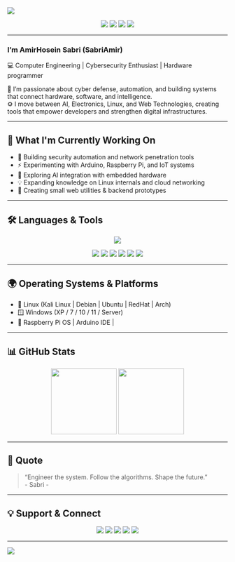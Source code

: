<!-- Header / Banner -->
<img src="https://capsule-render.vercel.app/api?type=waving&color=0:000000,100:1a1a1a&height=200&section=header&text=AmirHosein%20Sabri&fontSize=42&fontColor=00FFCC&animation=fadeIn&fontAlignY=35" />

<p align="center">
  <a href="mailto:amirhoseinsabri@gmail.com"><img src="https://img.shields.io/badge/Gmail-D14836?style=flat&logo=gmail&logoColor=white"/></a>
  <a href="https://github.com/SabriAmir"><img src="https://img.shields.io/badge/GitHub-171515?style=flat&logo=github&logoColor=white"/></a>
  <a href="https://t.me/AmirSabri"><img src="https://img.shields.io/badge/Telegram-2CA5E0?style=flat&logo=telegram&logoColor=white"/></a>
  <a href="#"><img src="https://img.shields.io/badge/LinkedIn-0077B5?style=flat&logo=linkedin&logoColor=white"/></a>
</p>

---

### I’m AmirHosein Sabri (SabriAmir)
💻 Computer Engineering | Cybersecurity Enthusiast | Hardware programmer  

🚀 I’m passionate about cyber defense, automation, and building systems that connect hardware, software, and intelligence.  
⚙️ I move between AI, Electronics, Linux, and Web Technologies, creating tools that empower developers and strengthen digital infrastructures.  

---

## 🧠 What I'm Currently Working On
- 🔐 Building security automation and network penetration tools  
- ⚡ Experimenting with Arduino, Raspberry Pi, and IoT systems  
- 🧩 Exploring AI integration with embedded hardware  
- 💡 Expanding knowledge on Linux internals and cloud networking  
- 🧱 Creating small web utilities & backend prototypes  

---

## 🛠️ Languages & Tools
<p align="center">
  <img src="https://skillicons.dev/icons?i=python,cpp,html,css,js,php,wordpress,powershell,bash,git,vscode,arduino,raspberrypi,linux,debian,ubuntu,redhat" />
</p>

<p align="center">
  <img src="https://img.shields.io/badge/Kali%20Linux-557C94?style=flat&logo=kalilinux&logoColor=white"/>
  <img src="https://img.shields.io/badge/Parrot%20OS-2ECC71?style=flat&logo=linux&logoColor=white"/>
  <img src="https://img.shields.io/badge/Bitcoin-F7931A?style=flat&logo=bitcoin&logoColor=white"/>
  <img src="https://img.shields.io/badge/Networking-0078D7?style=flat&logo=cisco&logoColor=white"/>
  <img src="https://img.shields.io/badge/Automation-333333?style=flat&logo=python&logoColor=yellow"/>
  <img src="https://img.shields.io/badge/Open%20Source-181717?style=flat&logo=opensourceinitiative&logoColor=white"/>
</p>

---

## 🌍 Operating Systems & Platforms
- 🐧 Linux (Kali Linux | Debian | Ubuntu | RedHat | Arch)  
- 🪟 Windows (XP / 7 / 10 / 11 / Server)  
- 💾 Raspberry Pi OS | Arduino IDE | 

---

## 📊 GitHub Stats
<p align="center">
  <img src="https://github-readme-stats.vercel.app/api?username=SabriAmir&show_icons=true&theme=tokyonight" height="150"/>
  <img src="https://github-readme-streak-stats.herokuapp.com/?user=SabriAmir&theme=tokyonight" height="150"/>
</p>


---
  

## 💬 Quote
> “Engineer the system. Follow the algorithms. Shape the future.”  
                                                           - Sabri - 
---

## 💡 Support & Connect
<p align="center">
  <a href="https://t.me/SabriAmir"><img src="https://img.shields.io/badge/Telegram-2CA5E0?style=flat&logo=telegram&logoColor=white"/></a>
  <a href="mailto:sabriamir.official@gmail.com"><img src="https://img.shields.io/badge/Email-D14836?style=flat&logo=gmail&logoColor=white"/></a>
  <a href="https://github.com/SabriAmir"><img src="https://img.shields.io/badge/GitHub-171515?style=flat&logo=github&logoColor=white"/></a>
  <a href="https://www.instagram.com/SabriAmir_"><img src="https://img.shields.io/badge/Instagram-E4405F?style=flat&logo=instagram&logoColor=white"/></a>
  <a href="https://twitter.com/Sabrioffcial_"><img src="https://img.shields.io/badge/Twitter-1DA1F2?style=flat&logo=twitter&logoColor=white"/></a>
</p>


---

<img src="https://capsule-render.vercel.app/api?type=waving&color=0:000000,100:1a1a1a&height=100&section=footer" />
